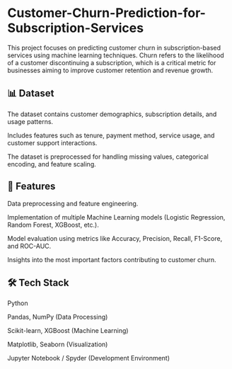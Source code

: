 # Customer-Churn-Prediction-for-Subscription-Services
This project focuses on predicting customer churn in subscription-based services using machine learning techniques. Churn refers to the likelihood of a customer discontinuing a subscription, which is a critical metric for businesses aiming to improve customer retention and revenue growth.

## 📊 Dataset
The dataset contains customer demographics, subscription details, and usage patterns.

Includes features such as tenure, payment method, service usage, and customer support interactions.

The dataset is preprocessed for handling missing values, categorical encoding, and feature scaling.

## 🚀 Features
Data preprocessing and feature engineering.

Implementation of multiple Machine Learning models (Logistic Regression, Random Forest, XGBoost, etc.).

Model evaluation using metrics like Accuracy, Precision, Recall, F1-Score, and ROC-AUC.

Insights into the most important factors contributing to customer churn.

## 🛠️ Tech Stack
Python

Pandas, NumPy (Data Processing)

Scikit-learn, XGBoost (Machine Learning)

Matplotlib, Seaborn (Visualization)

Jupyter Notebook / Spyder (Development Environment)
